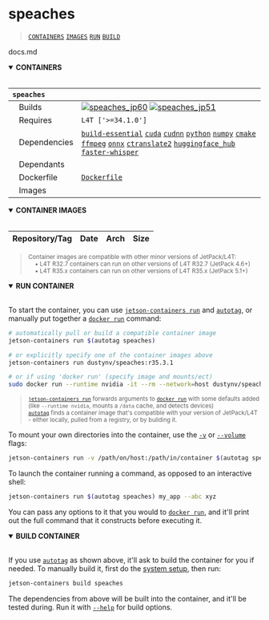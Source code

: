 # speaches

> [`CONTAINERS`](#user-content-containers) [`IMAGES`](#user-content-images) [`RUN`](#user-content-run) [`BUILD`](#user-content-build)

docs.md
<details open>
<summary><b><a id="containers">CONTAINERS</a></b></summary>
<br>

| **`speaches`** | |
| :-- | :-- |
| &nbsp;&nbsp;&nbsp;Builds | [![`speaches_jp60`](https://img.shields.io/github/actions/workflow/status/dusty-nv/jetson-containers/speaches_jp60.yml?label=speaches:jp60)](https://github.com/dusty-nv/jetson-containers/actions/workflows/speaches_jp60.yml) [![`speaches_jp51`](https://img.shields.io/github/actions/workflow/status/dusty-nv/jetson-containers/speaches_jp51.yml?label=speaches:jp51)](https://github.com/dusty-nv/jetson-containers/actions/workflows/speaches_jp51.yml) |
| &nbsp;&nbsp;&nbsp;Requires | `L4T ['>=34.1.0']` |
| &nbsp;&nbsp;&nbsp;Dependencies | [`build-essential`](/packages/build/build-essential) [`cuda`](/packages/cuda/cuda) [`cudnn`](/packages/cuda/cudnn) [`python`](/packages/build/python) [`numpy`](/packages/numpy) [`cmake`](/packages/build/cmake/cmake_pip) [`ffmpeg`](/packages/multimedia/ffmpeg) [`onnx`](/packages/onnx) [`ctranslate2`](/packages/ctranslate2) [`huggingface_hub`](/packages/llm/huggingface_hub) [`faster-whisper`](/packages/audio/faster-whisper) |
| &nbsp;&nbsp;&nbsp;Dependants |  |
| &nbsp;&nbsp;&nbsp;Dockerfile | [`Dockerfile`](Dockerfile) |
| &nbsp;&nbsp;&nbsp;Images |  |

</details>

<details open>
<summary><b><a id="images">CONTAINER IMAGES</a></b></summary>
<br>

| Repository/Tag | Date | Arch | Size |
| :-- | :--: | :--: | :--: |

> <sub>Container images are compatible with other minor versions of JetPack/L4T:</sub><br>
> <sub>&nbsp;&nbsp;&nbsp;&nbsp;• L4T R32.7 containers can run on other versions of L4T R32.7 (JetPack 4.6+)</sub><br>
> <sub>&nbsp;&nbsp;&nbsp;&nbsp;• L4T R35.x containers can run on other versions of L4T R35.x (JetPack 5.1+)</sub><br>
</details>

<details open>
<summary><b><a id="run">RUN CONTAINER</a></b></summary>
<br>

To start the container, you can use [`jetson-containers run`](/docs/run.md) and [`autotag`](/docs/run.md#autotag), or manually put together a [`docker run`](https://docs.docker.com/engine/reference/commandline/run/) command:
```bash
# automatically pull or build a compatible container image
jetson-containers run $(autotag speaches)

# or explicitly specify one of the container images above
jetson-containers run dustynv/speaches:r35.3.1

# or if using 'docker run' (specify image and mounts/ect)
sudo docker run --runtime nvidia -it --rm --network=host dustynv/speaches:r35.3.1
```
> <sup>[`jetson-containers run`](/docs/run.md) forwards arguments to [`docker run`](https://docs.docker.com/engine/reference/commandline/run/) with some defaults added (like `--runtime nvidia`, mounts a `/data` cache, and detects devices)</sup><br>
> <sup>[`autotag`](/docs/run.md#autotag) finds a container image that's compatible with your version of JetPack/L4T - either locally, pulled from a registry, or by building it.</sup>

To mount your own directories into the container, use the [`-v`](https://docs.docker.com/engine/reference/commandline/run/#volume) or [`--volume`](https://docs.docker.com/engine/reference/commandline/run/#volume) flags:
```bash
jetson-containers run -v /path/on/host:/path/in/container $(autotag speaches)
```
To launch the container running a command, as opposed to an interactive shell:
```bash
jetson-containers run $(autotag speaches) my_app --abc xyz
```
You can pass any options to it that you would to [`docker run`](https://docs.docker.com/engine/reference/commandline/run/), and it'll print out the full command that it constructs before executing it.
</details>
<details open>
<summary><b><a id="build">BUILD CONTAINER</b></summary>
<br>

If you use [`autotag`](/docs/run.md#autotag) as shown above, it'll ask to build the container for you if needed.  To manually build it, first do the [system setup](/docs/setup.md), then run:
```bash
jetson-containers build speaches
```
The dependencies from above will be built into the container, and it'll be tested during.  Run it with [`--help`](/jetson_containers/build.py) for build options.
</details>
